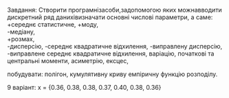 Завдання:  Створити  програмнізасоби,задопомогою  яких  можнавводити дискретний  ряд  данихівизначати  основні  числові  параметри,  а  саме:  
    +середнє статистичне, 
    +моду,  
    -медіану,  
    +розмах,  
    -дисперсію, 
    -середнє  квадратичне  відхилення, 
    -виправлену дисперсію, 
    -виправлене середнє квадратичне відхилення, 
    варіацію, 
    початкові та центральні моменти, 
    асиметрію, 
    ексцес, 
    
побудувати:
    полігон, 
    кумулятивну криву 
    емпіричну функцію розподілу.

9 варіант:
x = {0.36, 0.38, 0.38, 0.37, 0.40, 0.38, 0.36}
